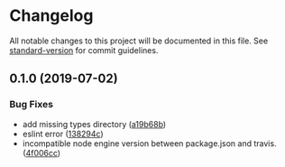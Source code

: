 # Changelog

All notable changes to this project will be documented in this file. See [standard-version](https://github.com/conventional-changelog/standard-version) for commit guidelines.

## 0.1.0 (2019-07-02)


### Bug Fixes

* add missing types directory ([a19b68b](https://github.com/coco-template/nodejs/commit/a19b68b))
* eslint error ([138294c](https://github.com/coco-template/nodejs/commit/138294c))
* incompatible node engine version between package.json and travis. ([4f006cc](https://github.com/coco-template/nodejs/commit/4f006cc))
